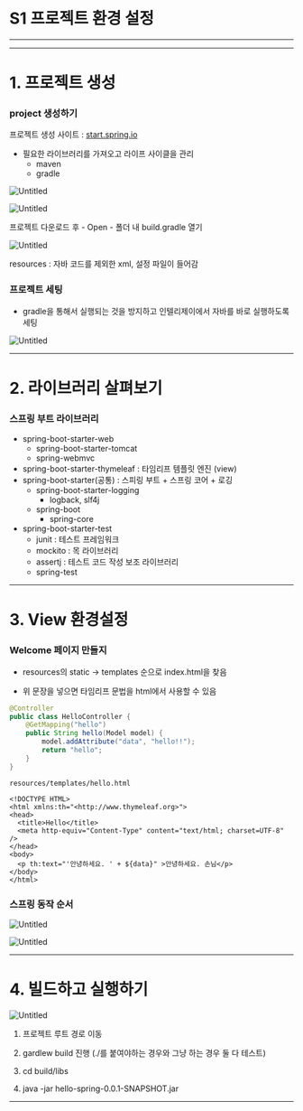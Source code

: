 # S1 프로젝트 환경 설정

---

---

# 1. 프로젝트 생성

### project 생성하기

프로젝트 생성 사이트 : [start.spring.io](https://start.spring.io/)

- 필요한 라이브러리를 가져오고 라이프 사이클을 관리
    - maven
    - gradle

![Untitled](S1%20%E1%84%91%E1%85%B3%E1%84%85%E1%85%A9%E1%84%8C%E1%85%A6%E1%86%A8%E1%84%90%E1%85%B3%20%E1%84%92%E1%85%AA%E1%86%AB%E1%84%80%E1%85%A7%E1%86%BC%20%E1%84%89%E1%85%A5%E1%86%AF%E1%84%8C%E1%85%A5%E1%86%BC%2031c527ef1a2448f7a7fc333eabb632dc/Untitled.png)

![Untitled](S1%20%E1%84%91%E1%85%B3%E1%84%85%E1%85%A9%E1%84%8C%E1%85%A6%E1%86%A8%E1%84%90%E1%85%B3%20%E1%84%92%E1%85%AA%E1%86%AB%E1%84%80%E1%85%A7%E1%86%BC%20%E1%84%89%E1%85%A5%E1%86%AF%E1%84%8C%E1%85%A5%E1%86%BC%2031c527ef1a2448f7a7fc333eabb632dc/Untitled%201.png)

프로젝트 다운로드 후 - Open - 폴더 내 build.gradle 열기

![Untitled](S1%20%E1%84%91%E1%85%B3%E1%84%85%E1%85%A9%E1%84%8C%E1%85%A6%E1%86%A8%E1%84%90%E1%85%B3%20%E1%84%92%E1%85%AA%E1%86%AB%E1%84%80%E1%85%A7%E1%86%BC%20%E1%84%89%E1%85%A5%E1%86%AF%E1%84%8C%E1%85%A5%E1%86%BC%2031c527ef1a2448f7a7fc333eabb632dc/Untitled%202.png)

resources : 자바 코드를 제외한 xml, 설정 파일이 들어감 

### 프로젝트 세팅

- gradle을 통해서 실행되는 것을 방지하고 인텔리제이에서 자바를 바로 실행하도록 세팅

![Untitled](S1%20%E1%84%91%E1%85%B3%E1%84%85%E1%85%A9%E1%84%8C%E1%85%A6%E1%86%A8%E1%84%90%E1%85%B3%20%E1%84%92%E1%85%AA%E1%86%AB%E1%84%80%E1%85%A7%E1%86%BC%20%E1%84%89%E1%85%A5%E1%86%AF%E1%84%8C%E1%85%A5%E1%86%BC%2031c527ef1a2448f7a7fc333eabb632dc/Untitled%203.png)

---

# 2. 라이브러리 살펴보기

### 스프링 부트 라이브러리

- spring-boot-starter-web
    - spring-boot-starter-tomcat
    - spring-webmvc
- spring-boot-starter-thymeleaf : 타임리프 템플릿 엔진 (view)
- spring-boot-starter(공통) :  스피링 부트 + 스프링 코어 + 로깅
    - spring-boot-starter-logging
        - logback, slf4j
    - spring-boot
        - spring-core
- spring-boot-starter-test
    - junit : 테스트 프레임워크
    - mockito : 목 라이브러리
    - assertj : 테스트 코드 작성 보조 라이브러리
    - spring-test

---

# 3. View 환경설정

### Welcome 페이지 만들지

- resources의 static → templates 순으로 index.html을 찾음

<html xmlns:th="[http://www.thymeleaf.org](http://www.thymeleaf.org/)">

- 위 문장을 넣으면 타임리프 문법을 html에서 사용할 수 있음

```java
@Controller
public class HelloController {
    @GetMapping("hello")
    public String hello(Model model) {
        model.addAttribute("data", "hello!!");
        return "hello";
    }
}
```

```
resources/templates/hello.html

<!DOCTYPE HTML>
<html xmlns:th="<http://www.thymeleaf.org>">
<head>
  <title>Hello</title>
  <meta http-equiv="Content-Type" content="text/html; charset=UTF-8" />
</head>
<body>
  <p th:text="'안녕하세요. ' + ${data}" >안녕하세요. 손님</p>
</body>
</html>

```

### 스프링 동작 순서

![Untitled](S1%20%E1%84%91%E1%85%B3%E1%84%85%E1%85%A9%E1%84%8C%E1%85%A6%E1%86%A8%E1%84%90%E1%85%B3%20%E1%84%92%E1%85%AA%E1%86%AB%E1%84%80%E1%85%A7%E1%86%BC%20%E1%84%89%E1%85%A5%E1%86%AF%E1%84%8C%E1%85%A5%E1%86%BC%2031c527ef1a2448f7a7fc333eabb632dc/Untitled%204.png)

![Untitled](S1%20%E1%84%91%E1%85%B3%E1%84%85%E1%85%A9%E1%84%8C%E1%85%A6%E1%86%A8%E1%84%90%E1%85%B3%20%E1%84%92%E1%85%AA%E1%86%AB%E1%84%80%E1%85%A7%E1%86%BC%20%E1%84%89%E1%85%A5%E1%86%AF%E1%84%8C%E1%85%A5%E1%86%BC%2031c527ef1a2448f7a7fc333eabb632dc/Untitled%205.png)

---

# 4. 빌드하고 실행하기

![Untitled](S1%20%E1%84%91%E1%85%B3%E1%84%85%E1%85%A9%E1%84%8C%E1%85%A6%E1%86%A8%E1%84%90%E1%85%B3%20%E1%84%92%E1%85%AA%E1%86%AB%E1%84%80%E1%85%A7%E1%86%BC%20%E1%84%89%E1%85%A5%E1%86%AF%E1%84%8C%E1%85%A5%E1%86%BC%2031c527ef1a2448f7a7fc333eabb632dc/Untitled%206.png)

1) 프로젝트 루트 경로 이동

2) gardlew build 진행 (./를 붙여야하는 경우와 그냥 하는 경우 둘 다 테스트)

3) cd build/libs

4) java -jar hello-spring-0.0.1-SNAPSHOT.jar

---